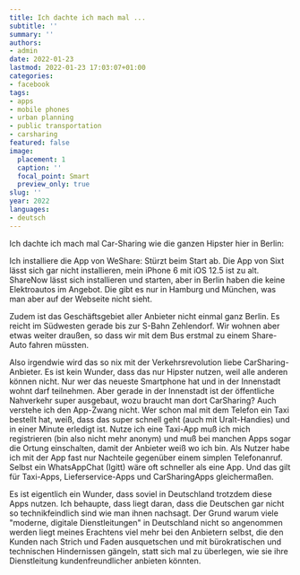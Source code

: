 ```yaml
---
title: Ich dachte ich mach mal ...
subtitle: ''
summary: ''
authors:
- admin
date: 2022-01-23
lastmod: 2022-01-23 17:03:07+01:00
categories:
- facebook
tags:
- apps
- mobile phones
- urban planning
- public transportation
- carsharing
featured: false
image:
  placement: 1
  caption: ''
  focal_point: Smart
  preview_only: true
slug: ''
year: 2022
languages:
- deutsch
---
```


Ich dachte ich mach mal Car-Sharing wie die ganzen Hipster hier in Berlin: 

Ich installiere die App von WeShare: Stürzt beim Start ab.
Die App von Sixt lässt sich gar nicht installieren, mein iPhone 6 mit iOS 12.5 ist zu alt. ShareNow lässt sich installieren und starten, aber in Berlin haben die keine Elektroautos im Angebot. Die gibt es nur in Hamburg und München, was man aber auf der Webseite nicht sieht. 

Zudem ist das Geschäftsgebiet aller Anbieter nicht einmal ganz Berlin. Es reicht im Südwesten gerade bis zur S-Bahn Zehlendorf.  Wir wohnen aber etwas weiter draußen, so dass wir mit dem Bus erstmal zu einem Share-Auto fahren müssten.

Also irgendwie wird das so nix mit der Verkehrsrevolution liebe CarSharing-Anbieter. Es ist kein Wunder, dass das nur Hipster nutzen, weil alle anderen können nicht. Nur wer das neueste Smartphone hat und in der Innenstadt wohnt darf teilnehmen. Aber gerade in der Innenstadt ist der öffentliche Nahverkehr super ausgebaut, wozu braucht man dort CarSharing? Auch verstehe ich den App-Zwang nicht. Wer schon mal mit dem Telefon ein Taxi bestellt hat, weiß, dass das super schnell geht (auch mit Uralt-Handies) und in einer Minute erledigt ist. Nutze ich eine Taxi-App muß ich mich registrieren (bin also nicht mehr anonym) und muß bei manchen Apps sogar die Ortung einschalten, damit der Anbieter weiß wo ich bin. 
Als Nutzer habe ich mit der App fast nur Nachteile gegenüber einem simplen Telefonanruf. Selbst ein WhatsAppChat (Igitt) wäre oft schneller als eine App. Und das gilt für Taxi-Apps, Lieferservice-Apps und CarSharingApps gleichermaßen.

Es ist eigentlich ein Wunder, dass soviel in Deutschland trotzdem diese Apps nutzen. Ich behaupte, dass liegt daran, dass die Deutschen gar nicht so technikfeindlich sind wie man ihnen nachsagt. Der Grund warum viele "moderne, digitale Dienstleitungen" in Deutschland nicht so angenommen werden liegt meines Erachtens viel mehr bei den Anbietern selbst, die den Kunden nach Strich und Faden ausquetschen und mit bürokratischen und technischen Hindernissen gängeln, statt sich mal zu überlegen, wie sie ihre Dienstleitung kundenfreundlicher anbieten könnten.